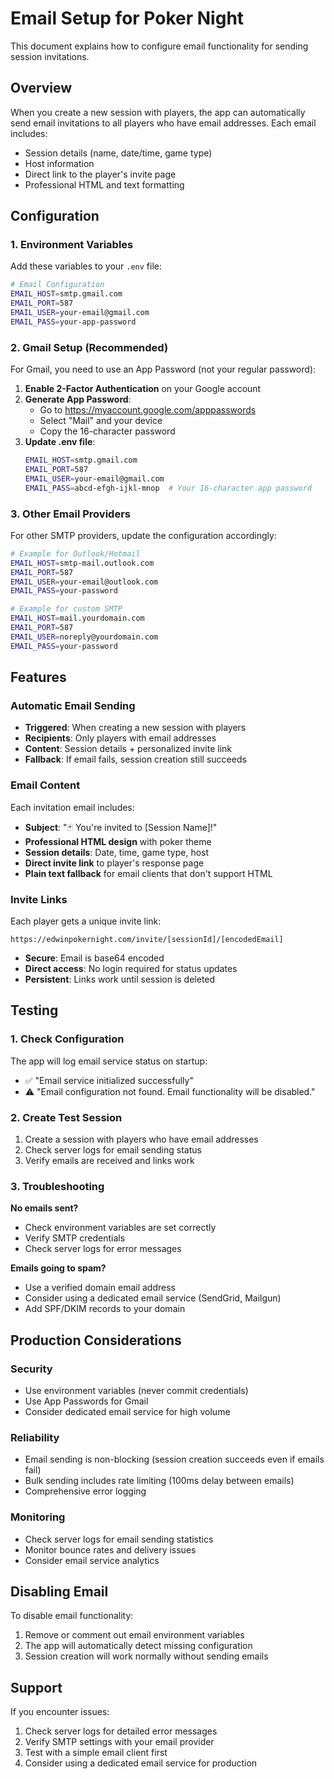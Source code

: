 # Email Setup for Poker Night

This document explains how to configure email functionality for sending session invitations.

## Overview

When you create a new session with players, the app can automatically send email invitations to all players who have email addresses. Each email includes:

- Session details (name, date/time, game type)
- Host information
- Direct link to the player's invite page
- Professional HTML and text formatting

## Configuration

### 1. Environment Variables

Add these variables to your `.env` file:

```bash
# Email Configuration
EMAIL_HOST=smtp.gmail.com
EMAIL_PORT=587
EMAIL_USER=your-email@gmail.com
EMAIL_PASS=your-app-password
```

### 2. Gmail Setup (Recommended)

For Gmail, you need to use an App Password (not your regular password):

1. **Enable 2-Factor Authentication** on your Google account
2. **Generate App Password**:
   - Go to https://myaccount.google.com/apppasswords
   - Select "Mail" and your device
   - Copy the 16-character password
3. **Update .env file**:
   ```bash
   EMAIL_HOST=smtp.gmail.com
   EMAIL_PORT=587
   EMAIL_USER=your-email@gmail.com
   EMAIL_PASS=abcd-efgh-ijkl-mnop  # Your 16-character app password
   ```

### 3. Other Email Providers

For other SMTP providers, update the configuration accordingly:

```bash
# Example for Outlook/Hotmail
EMAIL_HOST=smtp-mail.outlook.com
EMAIL_PORT=587
EMAIL_USER=your-email@outlook.com
EMAIL_PASS=your-password

# Example for custom SMTP
EMAIL_HOST=mail.yourdomain.com
EMAIL_PORT=587
EMAIL_USER=noreply@yourdomain.com
EMAIL_PASS=your-password
```

## Features

### Automatic Email Sending

- **Triggered**: When creating a new session with players
- **Recipients**: Only players with email addresses
- **Content**: Session details + personalized invite link
- **Fallback**: If email fails, session creation still succeeds

### Email Content

Each invitation email includes:

- **Subject**: "🃏 You're invited to [Session Name]!"
- **Professional HTML design** with poker theme
- **Session details**: Date, time, game type, host
- **Direct invite link** to player's response page
- **Plain text fallback** for email clients that don't support HTML

### Invite Links

Each player gets a unique invite link:
```
https://edwinpokernight.com/invite/[sessionId]/[encodedEmail]
```

- **Secure**: Email is base64 encoded
- **Direct access**: No login required for status updates
- **Persistent**: Links work until session is deleted

## Testing

### 1. Check Configuration

The app will log email service status on startup:
- ✅ "Email service initialized successfully"
- ⚠️ "Email configuration not found. Email functionality will be disabled."

### 2. Create Test Session

1. Create a session with players who have email addresses
2. Check server logs for email sending status
3. Verify emails are received and links work

### 3. Troubleshooting

**No emails sent?**
- Check environment variables are set correctly
- Verify SMTP credentials
- Check server logs for error messages

**Emails going to spam?**
- Use a verified domain email address
- Consider using a dedicated email service (SendGrid, Mailgun)
- Add SPF/DKIM records to your domain

## Production Considerations

### Security
- Use environment variables (never commit credentials)
- Use App Passwords for Gmail
- Consider dedicated email service for high volume

### Reliability
- Email sending is non-blocking (session creation succeeds even if emails fail)
- Bulk sending includes rate limiting (100ms delay between emails)
- Comprehensive error logging

### Monitoring
- Check server logs for email sending statistics
- Monitor bounce rates and delivery issues
- Consider email service analytics

## Disabling Email

To disable email functionality:
1. Remove or comment out email environment variables
2. The app will automatically detect missing configuration
3. Session creation will work normally without sending emails

## Support

If you encounter issues:
1. Check server logs for detailed error messages
2. Verify SMTP settings with your email provider
3. Test with a simple email client first
4. Consider using a dedicated email service for production
